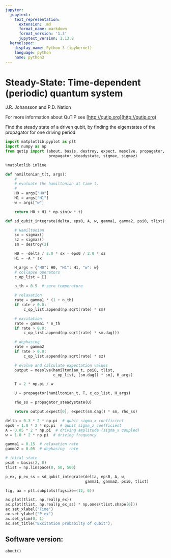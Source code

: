 ```yaml
---
jupyter:
  jupytext:
    text_representation:
      extension: .md
      format_name: markdown
      format_version: '1.3'
      jupytext_version: 1.13.8
  kernelspec:
    display_name: Python 3 (ipykernel)
    language: python
    name: python3
---
```


# Steady-State: Time-dependent (periodic) quantum system


J.R. Johansson and P.D. Nation

For more information about QuTiP see [http://qutip.org](http://qutip.org)


Find the steady state of a driven qubit, by finding the eigenstates of the propagator for one driving period

```python
import matplotlib.pyplot as plt
import numpy as np
from qutip import (about, basis, destroy, expect, mesolve, propagator,
                   propagator_steadystate, sigmax, sigmaz)

%matplotlib inline
```

```python
def hamiltonian_t(t, args):
    #
    # evaluate the hamiltonian at time t.
    #
    H0 = args["H0"]
    H1 = args["H1"]
    w = args["w"]

    return H0 + H1 * np.sin(w * t)
```

```python
def sd_qubit_integrate(delta, eps0, A, w, gamma1, gamma2, psi0, tlist):

    # Hamiltonian
    sx = sigmax()
    sz = sigmaz()
    sm = destroy(2)

    H0 = -delta / 2.0 * sx - eps0 / 2.0 * sz
    H1 = -A * sx

    H_args = {"H0": H0, "H1": H1, "w": w}
    # collapse operators
    c_op_list = []

    n_th = 0.5  # zero temperature

    # relaxation
    rate = gamma1 * (1 + n_th)
    if rate > 0.0:
        c_op_list.append(np.sqrt(rate) * sm)

    # excitation
    rate = gamma1 * n_th
    if rate > 0.0:
        c_op_list.append(np.sqrt(rate) * sm.dag())

    # dephasing
    rate = gamma2
    if rate > 0.0:
        c_op_list.append(np.sqrt(rate) * sz)

    # evolve and calculate expectation values
    output = mesolve(hamiltonian_t, psi0, tlist,
                     c_op_list, [sm.dag() * sm], H_args)

    T = 2 * np.pi / w

    U = propagator(hamiltonian_t, T, c_op_list, H_args)

    rho_ss = propagator_steadystate(U)

    return output.expect[0], expect(sm.dag() * sm, rho_ss)
```

```python
delta = 0.3 * 2 * np.pi  # qubit sigma_x coefficient
eps0 = 1.0 * 2 * np.pi  # qubit sigma_z coefficient
A = 0.05 * 2 * np.pi  # driving amplitude (sigma_x coupled)
w = 1.0 * 2 * np.pi  # driving frequency

gamma1 = 0.15  # relaxation rate
gamma2 = 0.05  # dephasing  rate

# intial state
psi0 = basis(2, 0)
tlist = np.linspace(0, 50, 500)
```

```python
p_ex, p_ex_ss = sd_qubit_integrate(delta, eps0, A, w,
                                   gamma1, gamma2, psi0, tlist)
```

```python
fig, ax = plt.subplots(figsize=(12, 6))

ax.plot(tlist, np.real(p_ex))
ax.plot(tlist, np.real(p_ex_ss) * np.ones(tlist.shape[0]))
ax.set_xlabel("Time")
ax.set_ylabel("P_ex")
ax.set_ylim(0, 1)
ax.set_title("Excitation probabilty of qubit");
```

## Software version:

```python
about()
```
